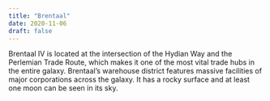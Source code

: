 ```yaml
---
title: "Brentaal"
date: 2020-11-06
draft: false
---
```


Brentaal IV is located at the intersection of the Hydian Way and the Perlemian Trade Route, which
makes it one of the most vital trade hubs in the entire galaxy. Brentaal’s warehouse district features massive facilities of major corporations across the galaxy. It has a rocky surface and at least one moon can be seen in its sky.
